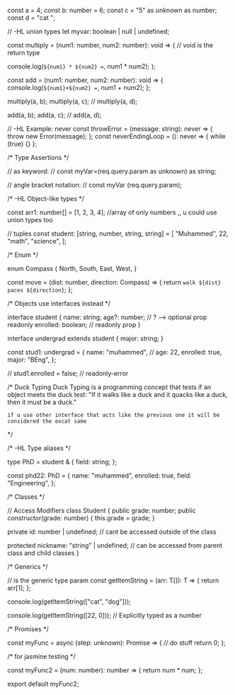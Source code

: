 const a = 4;
const b: number = 6;
const c = "5" as unknown as number;
const d = "cat ";

// -HL union types
let myvar: boolean | null | undefined;

const multiply = (num1: number, num2: number): void => {
  // void is the return type

  console.log(`${num1} * ${num2} =`, num1 * num2);
};

const add = (num1: number, num2: number): void => {
  console.log(`${num1}+${num2} =`, num1 + num2);
};

multiply(a, b);
multiply(a, c);
// multiply(a, d);

add(a, b);
add(a, c);
// add(a, d);

// -HL Example: never
const throwError = (message: string): never => {
  throw new Error(message);
};
const neverEndingLoop = (): never => {
  while (true) {}
};

/*
	Type Assertions
*/

// as keyword:
// const myVar=(req.query.param as unknown) as string;

// angle bracket notation:
// const myVar <string> (<unknown>req.query.param);

/*
	-HL Object-like types
*/

const arr1: number[] = [1, 2, 3, 4]; //array of only numbers ,, u could use union types too

// tuples
const student: [string, number, string, string] = [
  "Muhammed",
  22,
  "math",
  "science",
];

/*
	Enum
*/

enum Compass {
  North,
  South,
  East,
  West,
}

const move = (dist: number, direction: Compass) => {
  return `walk ${dist} paces ${direction}`;
};

/*
	Objects 
	use interfaces instead
*/

interface student {
  name: string;
  age?: number; // ? --> optional prop
  readonly enrolled: boolean; // readonly prop
}

interface undergrad extends student {
  major: string;
}

const stud1: undergrad = {
  name: "muhammed",
  //   age: 22,
  enrolled: true,
  major: "BEng",
};

// stud1.enrolled = false;   // readonly-error

/*
	Duck Typing
	Duck Typing is a programming concept that tests if an object meets the duck test: "If it walks like a duck and it quacks like a duck, then it must be a duck."	

	if u use other interface that acts like the previous one it will be considered the excat same 
*/

/*
	-HL Type aliases
*/

type PhD = student & {
  field: string;
};

const phd22: PhD = {
  name: "muhammed",
  enrolled: true,
  field: "Engineering",
};

/*
	Classes
*/

// Access Modifiers
class Student {
  public grade: number;
  public constructor(grade: number) {
    this.grade = grade;
  }

  private id: number | undefined; // cant be accessed outside of the class

  protected nickname: "string" | undefined; // can be accessed from parent class and child classes
}

/*
	Generics
*/

// <T> is the generic type param
const getItemString = <T>(arr: T[]): T => {
  return arr[1];
};

console.log(getItemString(["cat", "dog"]));

console.log(getItemString<number>([22, 0])); // Explicitly typed as a number

/*
	Promises
*/

const myFunc = async (step: unknown): Promise<number> => {
  // do stuff
  return 0;
};

/*
	for jasmine testing
*/

const myFunc2 = (num: number): number => {
  return num * num;
};

export default myFunc2;
